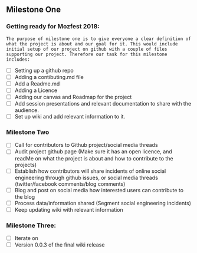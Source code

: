 ## Milestone One

### Getting ready for Mozfest 2018:

`The purpose of milestone one is to give everyone a clear definition of what the project is about and our goal for it. This would include initial setup of our project on github with a couple of files supporting our project. Therefore our task for this milestone includes:`

- [ ] Setting up a github repo
- [ ] Adding a contibuting.md file
- [ ] Add a Readme.md
- [ ] Adding a Licence
- [ ] Adding our canvas and Roadmap for the project
- [ ] Add session presentations and relevant documentation to share with the audience.
- [ ] Set up wiki and add relevant information to it.

### Milestone Two

- [ ] Call for contributors to Github project/social media threads
- [ ] Audit project github page (Make sure it has an open licence, and readMe on what the project is about and how to contribute to the projects)
- [ ] Establish how contributors will share incidents of online social engineering through github issues, or social media threads (twitter/facebook comments/blog comments)
- [ ] Blog and post on social media how interested users can contribute to the blog
- [ ] Process data/information shared (Segment social engineering incidents)
- [ ] Keep updating wiki with relevant information

### Milestone Three:

- [ ] Iterate on
- [ ] Version 0.0.3 of the final wiki release
